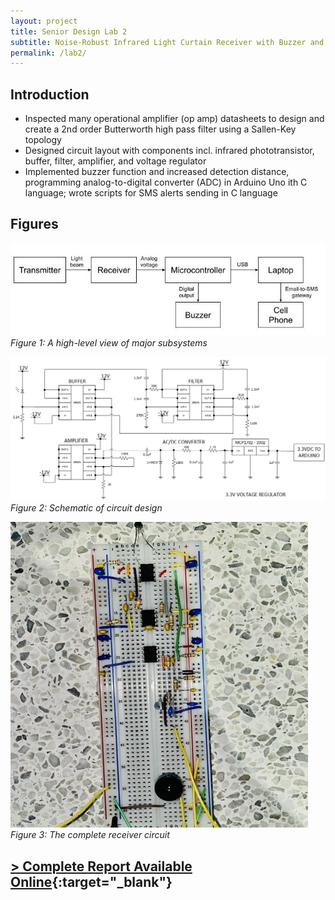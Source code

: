 ```yaml
---
layout: project
title: Senior Design Lab 2
subtitle: Noise-Robust Infrared Light Curtain Receiver with Buzzer and SMS Alerts
permalink: /lab2/
---
```


## Introduction

- Inspected many operational amplifier (op amp) datasheets to design and create a 2nd order Butterworth high pass filter using a Sallen-Key topology
- Designed circuit layout with components incl. infrared phototransistor, buffer, filter, amplifier, and voltage regulator
- Implemented buzzer function and increased detection distance, programming analog-to-digital converter (ADC) in Arduino Uno ith C language; wrote scripts for SMS alerts sending in C language  

## Figures

![](/assets/img/Lab2ComDiagram-2.jpg)
*Figure 1: A high-level view of major subsystems*

![](/assets/img/Lab2_circuit.png)
*Figure 2: Schematic of circuit design*

![](/assets/img/lab2-2ndchoice.jpg)
*Figure 3: The complete receiver circuit*

## [> Complete Report Available Online](https://docs.google.com/document/d/1aG0b_mFECTtD6Mjk1xTKgTgyh8bTG4-WC5oXn0yhgpk/edit?usp=sharing){:target="_blank"}
